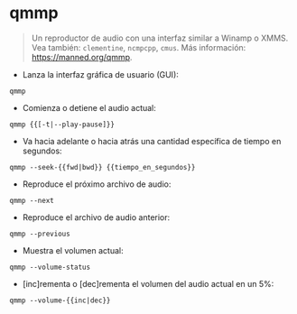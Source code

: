 # qmmp

> Un reproductor de audio con una interfaz similar a Winamp o XMMS.
> Vea también: `clementine`, `ncmpcpp`, `cmus`.
> Más información: <https://manned.org/qmmp>.

- Lanza la interfaz gráfica de usuario (GUI):

`qmmp`

- Comienza o detiene el audio actual:

`qmmp {{[-t|--play-pause]}}`

- Va hacia adelante o hacia atrás una cantidad específica de tiempo en segundos:

`qmmp --seek-{{fwd|bwd}} {{tiempo_en_segundos}}`

- Reproduce el próximo archivo de audio:

`qmmp --next`

- Reproduce el archivo de audio anterior:

`qmmp --previous`

- Muestra el volumen actual:

`qmmp --volume-status`

- [inc]rementa o [dec]rementa el volumen del audio actual en un 5%:

`qmmp --volume-{{inc|dec}}`
